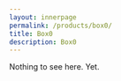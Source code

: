 ```yaml
---
layout: innerpage
permalink: /products/box0/
title: Box0
description: Box0
---
```


Nothing to see here. Yet.
